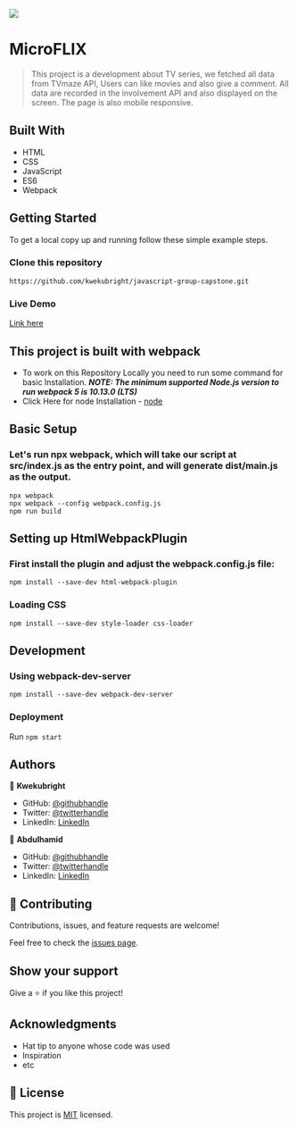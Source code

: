 ![](https://img.shields.io/badge/Microverse-blueviolet)

# MicroFLIX

> This project is a development about TV series, we fetched all data from TVmaze API, Users can like movies and also give a comment. All data are recorded in the involvement API and also displayed on the screen. The page is also mobile responsive.


## Built With

- HTML
- CSS 
- JavaScript
- ES6
- Webpack


## Getting Started

To get a local copy up and running follow these simple example steps.

### Clone this repository

```
https://github.com/kwekubright/javascript-group-capstone.git
```

### Live Demo 

[Link here](https://kwekubright.github.io/javascript-group-capstone/)

## This project is built with webpack 

- To work on this Repository Locally you need to run some command for basic Installation.
***NOTE: The minimum supported Node.js version to run webpack 5 is 10.13.0 (LTS)***
- Click Here for node Installation - [node](https://nodejs.org/en/download/) 

## Basic Setup

### Let's run npx webpack, which will take our script at src/index.js as the entry point, and will generate dist/main.js as the output.

```npx webpack```<br/>
```npx webpack --config webpack.config.js```<br/>
```npm run build```<br/>


## Setting up HtmlWebpackPlugin
### First install the plugin and adjust the webpack.config.js file:
```
npm install --save-dev html-webpack-plugin
```

### Loading CSS
```
npm install --save-dev style-loader css-loader
```

## Development
### Using webpack-dev-server
```npm install --save-dev webpack-dev-server```

### Deployment

Run ```npm start```

## Authors


👤 **Kwekubright**

- GitHub: [@githubhandle](https://github.com/kwekubright)
- Twitter: [@twitterhandle](https://twitter.com/kwekubright_)
- LinkedIn: [LinkedIn](https://linkedin.com/in/kwekubright)


👤 **Abdulhamid**

- GitHub: [@githubhandle](https://github.com/abdulhamiid)
- Twitter: [@twitterhandle](https://twitter.com/abdulhamid_adio)
- LinkedIn: [LinkedIn](https://linkedin.com/)

## 🤝 Contributing

Contributions, issues, and feature requests are welcome!

Feel free to check the [issues page](https://github.com/kwekubright/javascript-group-capstone/issues).

## Show your support

Give a ⭐️ if you like this project!

## Acknowledgments

- Hat tip to anyone whose code was used
- Inspiration
- etc

## 📝 License

This project is [MIT](./MIT.md) licensed.
